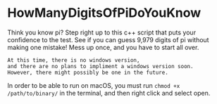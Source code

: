 # HowManyDigitsOfPiDoYouKnow
Think you know pi? Step right up to this c++ script that puts your confidence to the test. See if you can guess 9,979 digits of pi without making one mistake! Mess up once, and you have to start all over.

```
At this time, there is no windows version, 
and there are no plans to impliment a windows version soon. 
However, there might possibly be one in the future.
```

In order to be able to run on macOS, you must run ```chmod +x /path/to/binary/``` in the terminal, and then right click and select open. 

